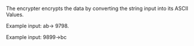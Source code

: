 The encrypter encrypts the data by converting the string input into its ASCII Values.

Example input: ab-> 9798. 

Example input: 9899->bc
